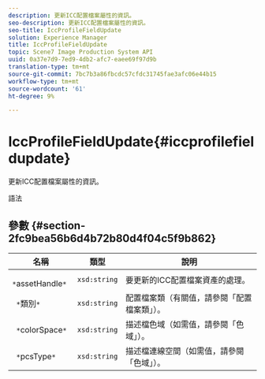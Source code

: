 ```yaml
---
description: 更新ICC配置檔案屬性的資訊。
seo-description: 更新ICC配置檔案屬性的資訊。
seo-title: IccProfileFieldUpdate
solution: Experience Manager
title: IccProfileFieldUpdate
topic: Scene7 Image Production System API
uuid: 0a37e7d9-7ed9-4db2-afc7-eaee69f97d9b
translation-type: tm+mt
source-git-commit: 7bc7b3a86fbcdc57cfdc31745fae3afc06e44b15
workflow-type: tm+mt
source-wordcount: '61'
ht-degree: 9%

---
```



# IccProfileFieldUpdate{#iccprofilefieldupdate}

更新ICC配置檔案屬性的資訊。

語法

## 參數 {#section-2fc9bea56b6d4b72b80d4f04c5f9b862}

| 名稱 | 類型 | 說明 |
|---|---|---|
| ` *`assetHandle`*` | `xsd:string` | 要更新的ICC配置檔案資產的處理。 |
| ` *`類別`*` | `xsd:string` | 配置檔案類（有關值，請參閱「配置檔案類」）。 |
| ` *`colorSpace`*` | `xsd:string` | 描述檔色域（如需值，請參閱「色域」）。 |
| ` *`pcsType`*` | `xsd:string` | 描述檔連線空間（如需值，請參閱「色域」）。 |

